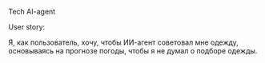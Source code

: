 Tech AI-agent

User story:

Я, как пользователь, хочу, чтобы ИИ-агент советовал мне одежду, основываясь на прогнозе погоды, чтобы я не думал о подборе одежды.
